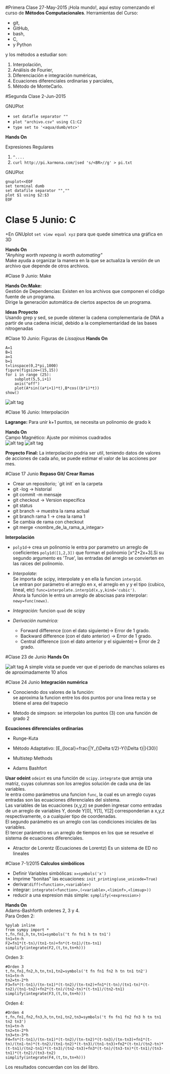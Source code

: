 #Primera Clase 27-May-2015
¡Hola mundo!, aqui estoy comenzando el curso de **Métodos Computacionales**.
Herramientas del Curso:
+ git,
+ GitHub,
+ bash, 
+ C,
+ y Python

y los métodos a estudiar son:<BR>
1. Interpolación,<BR>
2. Análisis de Fourier,<BR>
3. Diferenciación e integración numéricas,<BR>
4. Ecuaciones diferenciales ordinarias y parciales,<BR>
5. Método de MonteCarlo.<BR>

#Segunda Clase 2-Jun-2015

GNUPlot<BR>
+ `set datafle separator ""`
+ `plot "archivo.csv" using C1:C2`
+ `type set to '<aqua/dumb/etc>'`

**Hands On**<BR>

Expresiones Regulares<BR>
1. `^.... `<BR>
3. `curl http://pi.karmona.com/|sed 's/<BR>//g' > pi.txt`<BR>

GNUPlot<BR>
```
gnuplot<<EOF
set terminal dumb
set datafile separator "",""
plot $1 using $2:$3
EOF
```

# Clase 5 Junio: C

+En GNUplot `set view equal xyz` para que quede simetrica una gráfica en 3D<BR>

**Hands On**<BR>
*"Anyhing worth repeang is worth automating"*<BR>
Make ayuda a organizar la manera en la que se actualiza la versión de un
archivo que depende de otros archivos.

#Clase 9 Junio: Make

**Hands On:Make:**<BR>
Gestión de Dependencias: Existen en los archivos que componen el código fuente de un programa.<BR>
Dirige la generación automática de ciertos aspectos de un programa.<BR>

**Ideas Proyecto**<BR>
Usando grep y sed, se puede obtener la cadena complementaria de DNA
a partir de una cadena inicial, debido a la complementaridad de las
bases nitrogenadas

#Clase 10 Junio: Figuras de *Lissajous*
**Hands On**
```
A=1
B=1
a=1
b=1
t=linspace(0,2*pi,1000)
figure(figsize=(15,15))
for i in range (25):
    subplot(5,5,i+1)
    axis("off")
    plot(A*sin((a*i+1)*t),B*cos((b*i)*t))
show()
```

![alt tag](https://github.com/diitaz93/MC/blob/master/hands_on/lissajous.png)

#Clase 16 Junio: Interpolación

**Lagrange:** Para unir k+1 puntos, se necesita un polinomio de grado k<BR>

**Hands On**<BR>
Campo Magnético: Ajuste por mínimos cuadrados<BR>
![alt tag](https://raw.githubusercontent.com/diitaz93/MC/master/hands_on/a.png)
![alt tag](https://raw.githubusercontent.com/diitaz93/MC/master/hands_on/b.png)

**Proyecto Final:** La interpolación podria ser util, teniendo datos de valores de acciones de cada año, se puede estimar el valor de las acciones por mes.

#Clase 17 Junio
**Repaso Git/ Crear Ramas**<BR>
+ Crear un repositorio; ´git init´ en la carpeta
+ git -log -> historial
+ git commit -m mensaje
+ git checkout <hash> -> Version especifica
+ git status
+ git branch -> muestra la rama actual
+ git branch rama 1 -> crea la rama 1
+ Se cambia de rama con checkout
+ git merge <nombre_de_la_rama_a_integar>

**Interpolación**
* `poly1d`-> crea un polinomio le entra por parametro un arreglo de coeficientes `poly1d([1,2,3])` que forman el polinomio \[x^2+2x+3\].Si su segundo argumento es 'True', las entradas del arreglo se convierten en las raices del polinomio.<BR>
* *Interpolate*:<BR>
Se importa de scipy, interpolate y en ella la funcion `interp1d`.<BR>
Le entran por parámetro el arreglo en x, el arreglo en y y el tipo (cubico, lineal, etc)
`func=interpolate.interp1d(x,y,kind='cubic')`.<BR>
Ahora la función le entra un arreglo de abscisas para interpolar:
`newy=func(newx)`.<BR>

* *Integración:* 
funcion `quad` de scipy

* *Derivación numérica:*<BR>
	+ Forward difference (con el dato siguiente)-> Error de 1 grado.<BR>
	+ Backward difference (con el dato anterior) -> Error de 1 grado.<BR>
	+ Central difference (con el dato anterior y el siguiente)-> Error de 2 grado.<BR>

#Clase 23 de Junio
**Hands On**<BR>

![alt tag](https://raw.githubusercontent.com/diitaz93/MC/master/hands_on/solar.png)
A simple vista se puede ver que el periodo de manchas solares es de aproximadamente 10 años

#Clase 24 Junio
**Integración numérica**<BR>
* Conociendo dos valores de la función:<BR>
se aproxima la funcion entre los dos puntos por una linea recta y se btiene el area del trapecio

* Metodo de simpson:
se interpolan los puntos (3) con una función de grado 2


**Ecuaciones diferenciales ordinarias**<BR>

+ Runge-Kuta
+ Método Adaptativo:
\[E_{local}=frac{|Y_{\Delta t/2}-Y{\Delta t}|}{30}\]

+ Multistep Methods

+ Adams Bashfort

**Usar odeint**
`odeint` es una función de `scipy.integrate` que arroja una matriz, cuyas columnas
son los arreglos solución de cada una de las variables.<BR>
le entra como parámetros una funcion `func`, la cual es un arreglo
cuyas entradas son las ecuaciones diferenciales del sistema.<BR>
Las variables de las ecuaciones (x,y,z) se pueden ingresar como entradas de un arreglo de variables
Y, donde Y[0], Y[1], Y[2] corresponderian a x,y,z respectivamente, o a cualquier
tipo de coordenadas.<BR>
El segundo parámetro es un arreglo con las condiciones iniciales de las variables.<BR>
El tercer parámetro es un arreglo de tiempos en los que se resuelve el sistema
de ecuaciones diferenciales.<BR>


+ Atractor de Lorentz (Ecuaciones de Lorentz)
Es un sistema de ED no lineales

#Clase 7-1/2015
**Calculos simbólicos**<BR>

+ Definir Variables simbólicas: `x=symbols('x')`
+ Imprime "bonitas" las ecuaciones: `init_printing(use_unicode=True)`
+ derivar:`diff(<function>,<variable>)`
+ integrar: `integrate(<function>,(<variable>,<liminf>,<limsup>))`
+ reducir a una expresion más simple: `symplify(<expression>)`

**Hands On**<BR>
Adams-Bashforth ordenes 2, 3 y 4.<BR>
Para Orden 2:<BR>
```
%pylab inline
from sympy import *
t,fn,fn1,h,tn,tn1=symbols('t fn fn1 h tn tn1')
tn1=tn-h
F2=fn1*(t-tn)/(tn1-tn)+fn*(t-tn1)/(tn-tn1)
simplify(integrate(F2,(t,tn,tn+h)))
```
Orden 3:<BR>
```
#Orden 3
t,fn,fn1,fn2,h,tn,tn1,tn2=symbols('t fn fn1 fn2 h tn tn1 tn2')
tn1=tn-h
tn2=tn-2*h
F3=fn*(t-tn1)/(tn-tn1)*(t-tn2)/(tn-tn2)+fn1*(t-tn)/(tn1-tn)*(t-tn2)/(tn1-tn2)+fn2*(t-tn)/(tn2-tn)*(t-tn1)/(tn2-tn1)
simplify(integrate(F3,(t,tn,tn+h)))
```
Orden 4:<BR>
```
#Orden 4
t,fn,fn1,fn2,fn3,h,tn,tn1,tn2,tn3=symbols('t fn fn1 fn2 fn3 h tn tn1 tn2 tn3')
tn1=tn-h
tn2=tn-2*h
tn3=tn-3*h
F4=fn*(t-tn1)/(tn-tn1)*(t-tn2)/(tn-tn2)*(t-tn3)/(tn-tn3)+fn1*(t-tn)/(tn1-tn)*(t-tn2)/(tn1-tn2)*(t-tn3)/(tn1-tn3)+fn2*(t-tn)/(tn2-tn)*(t-tn1)/(tn2-tn1)*(t-tn3)/(tn2-tn3)+fn3*(t-tn)/(tn3-tn)*(t-tn1)/(tn3-tn1)*(t-tn2)/(tn3-tn2)
simplify(integrate(F4,(t,tn,tn+h)))
```
Los resultados concuerdan con los del libro.







